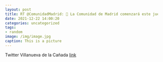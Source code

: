 ```yaml
---
layout: post
title: RT @ComunidadMadrid: 💉 La Comunidad de Madrid comenzará este jueves a administrar la tercera dosis a los vacunados con pauta com...
date: 2021-12-22 14:00:20
categories: uncategorized
tags:
- random
image: /img/image.jpg
caption: This is a picture
---
```

Twitter Villanueva de la Cañada [link](https://twitter.com/AytoVDLCanada/status/1473282303845711883)
